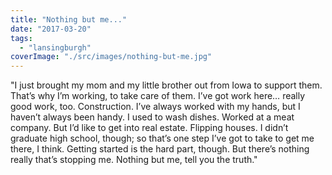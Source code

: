 ```yaml
---
title: "Nothing but me..."
date: "2017-03-20"
tags: 
  - "lansingburgh"
coverImage: "./src/images/nothing-but-me.jpg"
---
```


"I just brought my mom and my little brother out from Iowa to support them. That’s why I’m working, to take care of them. I’ve got work here… really good work, too. Construction. I’ve always worked with my hands, but I haven’t always been handy. I used to wash dishes. Worked at a meat company. But I’d like to get into real estate. Flipping houses. I didn’t graduate high school, though; so that’s one step I’ve got to take to get me there, I think. Getting started is the hard part, though. But there’s nothing really that’s stopping me. Nothing but me, tell you the truth."
